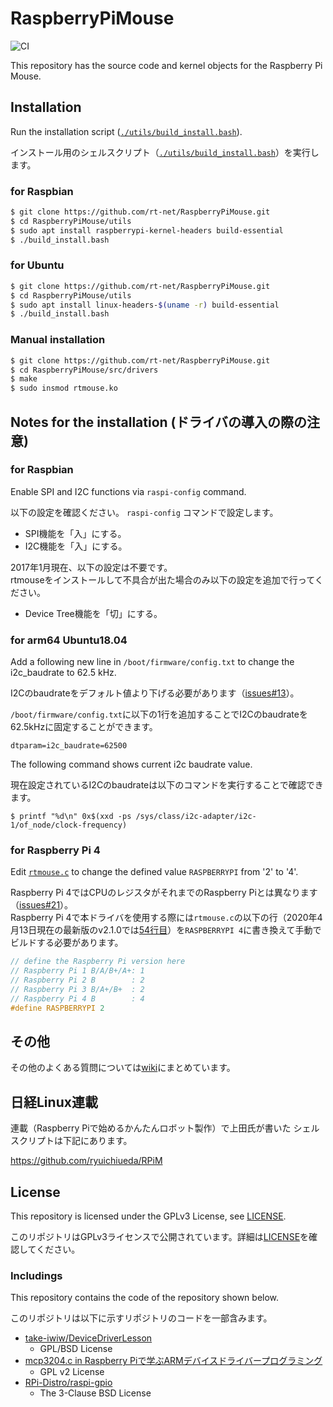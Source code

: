 # RaspberryPiMouse

![CI](https://github.com/rt-net/RaspberryPiMouse/workflows/CI/badge.svg?branch=master)

This repository has the source code and kernel objects
for the Raspberry Pi Mouse.

## Installation

Run the installation script ([`./utils/build_install.bash`](https://github.com/rt-net/RaspberryPiMouse/blob/master/utils/build_install.bash)).

インストール用のシェルスクリプト（[`./utils/build_install.bash`](https://github.com/rt-net/RaspberryPiMouse/blob/master/utils/build_install.bash)）を実行します。

### for Raspbian

```sh
$ git clone https://github.com/rt-net/RaspberryPiMouse.git
$ cd RaspberryPiMouse/utils
$ sudo apt install raspberrypi-kernel-headers build-essential
$ ./build_install.bash
```

### for Ubuntu

```sh
$ git clone https://github.com/rt-net/RaspberryPiMouse.git
$ cd RaspberryPiMouse/utils
$ sudo apt install linux-headers-$(uname -r) build-essential
$ ./build_install.bash
```

### Manual installation

```sh
$ git clone https://github.com/rt-net/RaspberryPiMouse.git
$ cd RaspberryPiMouse/src/drivers
$ make
$ sudo insmod rtmouse.ko
```

## Notes for the installation (ドライバの導入の際の注意)

### for Raspbian

Enable SPI and I2C functions via `raspi-config` command.

以下の設定を確認ください。
`raspi-config` コマンドで設定します。

* SPI機能を「入」にする。
* I2C機能を「入」にする。

2017年1月現在、以下の設定は不要です。  
rtmouseをインストールして不具合が出た場合のみ以下の設定を追加で行ってください。

* Device Tree機能を「切」にする。

### for arm64 Ubuntu18.04

Add a following new line in `/boot/firmware/config.txt` to change the i2c_baudrate to 62.5 kHz.

I2Cのbaudrateをデフォルト値より下げる必要があります（[issues#13](https://github.com/rt-net/RaspberryPiMouse/issues/13)）。

`/boot/firmware/config.txt`に以下の1行を追加することでI2Cのbaudrateを62.5kHzに固定することができます。

```
dtparam=i2c_baudrate=62500
```

The following command shows current i2c baudrate value.

現在設定されているI2Cのbaudrateは以下のコマンドを実行することで確認できます。

```
$ printf "%d\n" 0x$(xxd -ps /sys/class/i2c-adapter/i2c-1/of_node/clock-frequency)
```

### for Raspberry Pi 4

Edit [`rtmouse.c`](https://github.com/rt-net/RaspberryPiMouse/blob/dd0343449951a99b067e24aef3c03ae5ed9ab936/src/drivers/rtmouse.c#L54) to change the defined value `RASPBERRYPI` from '2' to '4'.

Raspberry Pi 4ではCPUのレジスタがそれまでのRaspberry Piとは異なります（[issues#21](https://github.com/rt-net/RaspberryPiMouse/issues/21)）。  
Raspberry Pi 4で本ドライバを使用する際には`rtmouse.c`の以下の行（2020年4月13日現在の最新版のv2.1.0では[54行目](https://github.com/rt-net/RaspberryPiMouse/blob/dd0343449951a99b067e24aef3c03ae5ed9ab936/src/drivers/rtmouse.c#L54)）を`RASPBERRYPI 4`に書き換えて手動でビルドする必要があります。

```c
// define the Raspberry Pi version here
// Raspberry Pi 1 B/A/B+/A+: 1
// Raspberry Pi 2 B        : 2
// Raspberry Pi 3 B/A+/B+  : 2
// Raspberry Pi 4 B        : 4
#define RASPBERRYPI 2
```

## その他

その他のよくある質問については[wiki](https://github.com/rt-net/RaspberryPiMouse/wiki#%E3%82%88%E3%81%8F%E3%81%82%E3%82%8B%E8%B3%AA%E5%95%8F)にまとめています。

## 日経Linux連載

連載（Raspberry Piで始めるかんたんロボット製作）で上田氏が書いた
シェルスクリプトは下記にあります。

https://github.com/ryuichiueda/RPiM


## License

This repository is licensed under the GPLv3 License, see [LICENSE](./LICENSE).

このリポジトリはGPLv3ライセンスで公開されています。詳細は[LICENSE](./LICENSE)を確認してください。

### Includings

This repository contains the code of the repository shown below.

このリポジトリは以下に示すリポジトリのコードを一部含みます。

* [take-iwiw/DeviceDriverLesson](https://github.com/take-iwiw/DeviceDriverLesson)
  * GPL/BSD License
* [mcp3204.c in Raspberry Piで学ぶARMデバイスドライバープログラミング](http://www.socym.co.jp/support/s-940#ttlDownload)
  * GPL v2 License
* [RPi-Distro/raspi-gpio](https://github.com/RPi-Distro/raspi-gpio)
  * The 3-Clause BSD License
